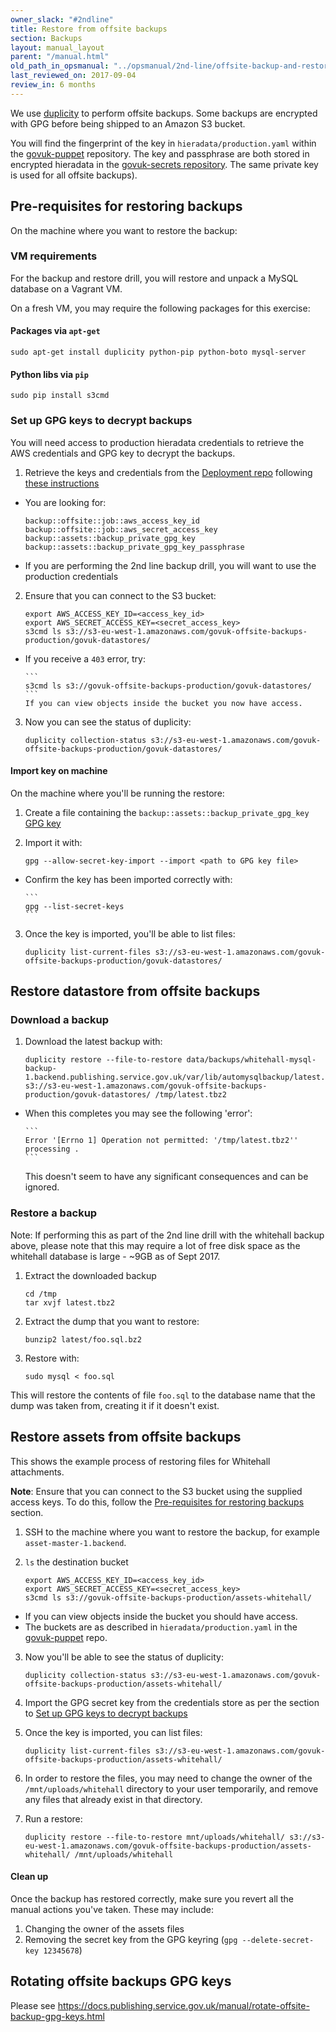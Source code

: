 ```yaml
---
owner_slack: "#2ndline"
title: Restore from offsite backups
section: Backups
layout: manual_layout
parent: "/manual.html"
old_path_in_opsmanual: "../opsmanual/2nd-line/offsite-backup-and-restore.md"
last_reviewed_on: 2017-09-04
review_in: 6 months
---
```


We use [duplicity](http://duplicity.nongnu.org/) to perform offsite backups. Some backups are encrypted with GPG before being shipped to an Amazon S3 bucket.

You will find the fingerprint of the key in `hieradata/production.yaml` within
the [govuk-puppet](https://github.com/alphagov/govuk-puppet) repository.
The key and passphrase are both stored in encrypted hieradata in the
[govuk-secrets repository](https://github.com/alphagov/govuk-secrets). The same private key is used for all offsite backups).

## Pre-requisites for restoring backups
On the machine where you want to restore the backup:

### VM requirements
For the backup and restore drill, you will restore and unpack a MySQL database on a Vagrant VM.

On a fresh VM, you may require the following packages for this exercise:

#### Packages via `apt-get`

```shell
sudo apt-get install duplicity python-pip python-boto mysql-server
```

#### Python libs via `pip`

```shell
sudo pip install s3cmd
```

### Set up GPG keys to decrypt backups
You will need access to production hieradata credentials to retrieve the AWS credentials and GPG key to decrypt the backups.

1. Retrieve the keys and credentials from the [Deployment repo](https://github.com/alphagov/govuk-secrets)
following [these instructions](https://github.com/alphagov/govuk-secrets/tree/master/puppet#common-actions)

  * You are looking for:

      ```
      backup::offsite::job::aws_access_key_id
      backup::offsite::job::aws_secret_access_key
      backup::assets::backup_private_gpg_key
      backup::assets::backup_private_gpg_key_passphrase
      ```
  * If you are performing the 2nd line backup drill, you will want to use the
    production credentials

2. Ensure that you can connect to the S3 bucket:

      ```
      export AWS_ACCESS_KEY_ID=<access_key_id>
      export AWS_SECRET_ACCESS_KEY=<secret_access_key>
      s3cmd ls s3://s3-eu-west-1.amazonaws.com/govuk-offsite-backups-production/govuk-datastores/
      ```
  * If you receive a `403` error, try:

        ```
        s3cmd ls s3://govuk-offsite-backups-production/govuk-datastores/
        ```
        If you can view objects inside the bucket you now have access.

3. Now you can see the status of duplicity:

      ```
      duplicity collection-status s3://s3-eu-west-1.amazonaws.com/govuk-offsite-backups-production/govuk-datastores/
      ```

#### Import key on machine

On the machine where you'll be running the restore:

1. Create a file containing the `backup::assets::backup_private_gpg_key` [GPG key](#gpg-keys-for-decrypting-backups)

2. Import it with:

      ```
      gpg --allow-secret-key-import --import <path to GPG key file>
      ```
  * Confirm the key has been imported correctly with:

        ```
        gpg --list-secret-keys
        ```

3. Once the key is imported, you'll be able to list files:

      ```
      duplicity list-current-files s3://s3-eu-west-1.amazonaws.com/govuk-offsite-backups-production/govuk-datastores/
      ```

## Restore datastore from offsite backups

### Download a backup

1. Download the latest backup with:

      ```
      duplicity restore --file-to-restore data/backups/whitehall-mysql-backup-1.backend.publishing.service.gov.uk/var/lib/automysqlbackup/latest.tbz2 s3://s3-eu-west-1.amazonaws.com/govuk-offsite-backups-production/govuk-datastores/ /tmp/latest.tbz2
      ```
  * When this completes you may see the following 'error':

        ```
        Error '[Errno 1] Operation not permitted: '/tmp/latest.tbz2'' processing .
        ```
    This doesn't seem to have any significant consequences and can be ignored.

### Restore a backup

Note: If performing this as part of the 2nd line drill with the whitehall
backup above, please note that this may require a lot of free disk space as
the whitehall database is large - ~9GB as of Sept 2017.

1. Extract the downloaded backup

      ```
      cd /tmp
      tar xvjf latest.tbz2
      ```

2. Extract the dump that you want to restore:

      ```
      bunzip2 latest/foo.sql.bz2
      ```
3. Restore with:

      ```
      sudo mysql < foo.sql
      ```

This will restore the contents of file `foo.sql` to the database name that the dump was taken from, creating it if it doesn't exist.

## Restore assets from offsite backups

This shows the example process of restoring files for Whitehall attachments.

**Note**: Ensure that you can connect to the S3 bucket using the supplied access keys.
To do this, follow the [Pre-requisites for restoring backups](#pre-requisites-for-restoring-backups) section.

1. SSH to the machine where you want to restore the backup, for example
`asset-master-1.backend`.
2. `ls` the destination bucket

      ```
      export AWS_ACCESS_KEY_ID=<access_key_id>
      export AWS_SECRET_ACCESS_KEY=<secret_access_key>
      s3cmd ls s3://govuk-offsite-backups-production/assets-whitehall/
      ```
  * If you can view objects inside the bucket you should have access.
  * The buckets are as described in `hieradata/production.yaml` in the [govuk-puppet](https://github.com/alphagov/govuk-puppet/blob/master/hieradata/production.yaml) repo.

3. Now you'll be able to see the status of duplicity:

      ```
      duplicity collection-status s3://s3-eu-west-1.amazonaws.com/govuk-offsite-backups-production/assets-whitehall/
      ```

4. Import the GPG secret key from the credentials store as per the section to [Set up GPG keys to decrypt backups](#set-up-gpg-keys-to-decrypt-backups)

5. Once the key is imported, you can list files:

      ```
      duplicity list-current-files s3://s3-eu-west-1.amazonaws.com/govuk-offsite-backups-production/assets-whitehall/
      ```

5. In order to restore the files, you may need to change the owner of the
`/mnt/uploads/whitehall` directory to your user temporarily, and remove
any files that already exist in that directory.

6. Run a restore:

      ```
      duplicity restore --file-to-restore mnt/uploads/whitehall/ s3://s3-eu-west-1.amazonaws.com/govuk-offsite-backups-production/assets-whitehall/ /mnt/uploads/whitehall
      ```

#### Clean up

Once the backup has restored correctly, make sure you revert all the
manual actions you've taken. These may include:

1.  Changing the owner of the assets files
2.  Removing the secret key from the GPG keyring
    (`gpg --delete-secret-key 12345678`)


## Rotating offsite backups GPG keys

Please see
<https://docs.publishing.service.gov.uk/manual/rotate-offsite-backup-gpg-keys.html>
